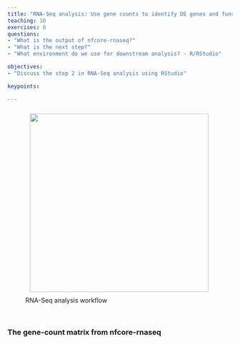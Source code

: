 ```yaml
---
title: "RNA-Seq analysis: Use gene counts to identify DE genes and functional enrichments"
teaching: 10
exercises: 0
questions:
- "What is the output of nfcore-rnaseq?"
- "What is the next step?"
- "What environment do we use for downstream analysis? - R/RStudio"

objectives:
- "Discuss the step 2 in RNA-Seq analysis using RStudio"

keypoints:

---
```


<figure>
  <img src="{{ page.root }}/fig/STEP2_original_pipe_to_nextflowing.png" style="margin:10px;height:400px"/>
  <figcaption> RNA-Seq analysis workflow </figcaption>
</figure><br>


### The gene-count matrix from nfcore-rnaseq


### 

